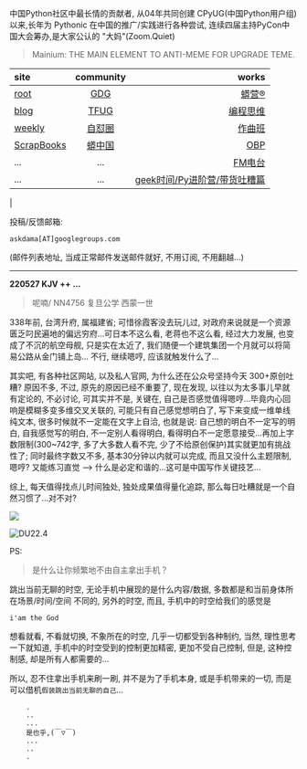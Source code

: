 中国Python社区中最长情的贡献者, 从04年共同创建 CPyUG(中国Python用户组)以来,长年为 Pythonic 在中国的推广/实践进行各种尝试, 连续四届主持PyCon中国大会筹办,是大家公认的 "大妈"(Zoom.Quiet)

> Mainium: THE MAIN ELEMENT TO ANTI-MEME FOR UPGRADE TEME.

| site | community | works |
| :-----| :----: | ----: |
| [root](http://zoomquiet.io/) | [GDG](https://blog.zhgdg.org/) | [蟒营®](https://doc.101.camp/) |
| [blog](https://blog.zoomquiet.io/pages/zoomquiet.html) | [TFUG](http://zh.tfug.world/) | [编程思维](https://py.101.camp/) |
| [weekly](http://weekly.pychina.org/) | [自怼圈](https://du.101.camp/) | [作曲班](https://mu.101.camp/) |
| [ScrapBooks](https://zoomquiet.io/collection.html) | [蟒中国](https://pychina.org/) | [OBP](https://zoomquiet.io/obp/index.html) |
| ... | ... | [FM电台](https://fm.101.camp/) |
| ... | ... | [geek时间/Py进阶营/带货吐糟篇](https://fm.101.camp/2020/geek2py-dama.html) 
 |


投稿/反馈邮箱:

    askdama[AT]googlegroups.com

(邮件列表地址, 
当成正常邮件发送邮件就好, 不用订阅, 不用翻越...)



---------------------------------------------------
**220527 KJV ++ ...**


> 呢喃/ NN4756 复旦公学 西蒙一世




338年前, 台湾升府, 属福建省; 可惜徐霞客没去玩儿过, 对政府来说就是一个资源匮乏叼民遍地的偏远穷府...可日本不这么看, 老蒋也不这么看, 经过大力发展, 也变成了不沉的航空母舰, 只是实在太近了, 我们随便一个建筑集团一个月就可以将简易公路从金门铺上岛...
不行, 继续嗯哼, 应该就触发什么了...

其实吧, 有各种社区网站, 以及私人官网, 为什么还在公众号坚持今天 300+原创吐糟? 原因不多, 不过, 原先的原因已经不重要了, 现在发现, 以往以为太多事儿早就有定论的, 不必讨论, 可其实并不是, 关键在, 自己是否感觉值得嗯哼...毕竟内心回响是模糊多变多维交叉关联的, 可能只有自己感觉想明白了, 写下来变成一维单线纯文本, 很多时候就不一定能在文字上自洽, 也就是说:
自己想的明白不一定写的明白, 自我感觉写的明白, 不一定别人看得明白, 看得明白不一定愿意接受...再加上字数限制(300~742字, 多了大多数人看不完, 少了不给原创保护)其实就更加有挑战性了; 同时最终字数又不多, 基本30分钟以内就可以完成, 而且又没什么主题限制, 嗯哼? 又能练习直觉 --> 什么是必定和谐的...这可是中国写作关键技艺...

综上, 每天值得找点儿时间独处, 独处成果值得量化追踪, 那么每日吐糟就是一个自然习惯了...对不对?​




![](https://ipic.zoomquiet.top/2022-05-26-zq42-today-card-2205.027.jpeg)


![DU22.4](https://ipic.zoomquiet.top/2022-04-30-220430DU6y_zip.jpg!/fw/420)



PS:
> 是什么让你频繁地不由自主拿出手机？

跳出当前无聊的时空,
无论手机中展现的是什么内容/数据,
多数都是和当前身体所在场景/时间/空间 不同的,
另外的时空,
而且, 手机中的时空给我们的感觉是

    i'am the God

想看就看, 不看就切换,
不象所在的时空, 几乎一切都受到各种制约,
当然,
理性思考一下就知道,
手机中的时空受到的控制更加精密, 更加不受自己控制,
但是, 这种控制感,
却是所有人都需要的...

所以, 
忍不住拿出手机来刷一刷,
并不是为了手机本身, 或是手机带来的一切,
而是可以借机`假装跳出当前无聊的自己`...



```
    .
    ..
    ...
    是也乎,(￣▽￣)
    ...
    ..
    .
```


